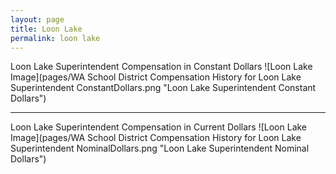 ```yaml
---
layout: page
title: Loon Lake
permalink: loon lake
---
```



Loon Lake Superintendent Compensation in Constant Dollars
![Loon Lake Image](pages/WA School District Compensation History for Loon Lake Superintendent ConstantDollars.png "Loon Lake Superintendent Constant Dollars")
___

Loon Lake Superintendent Compensation in Current Dollars
![Loon Lake Image](pages/WA School District Compensation History for Loon Lake Superintendent NominalDollars.png "Loon Lake Superintendent Nominal Dollars")